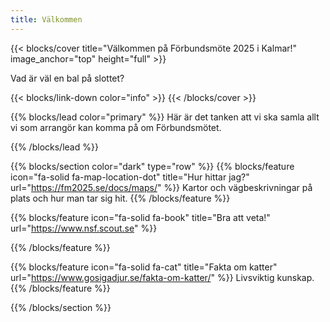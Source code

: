 ```yaml
---
title: Välkommen
---
```


{{< blocks/cover title="Välkommen på Förbundsmöte 2025 i Kalmar!" image_anchor="top" height="full" >}}

<p class="lead mt-5">Vad är väl en bal på slottet?</p>

{{< blocks/link-down color="info" >}}
{{< /blocks/cover >}}

{{% blocks/lead color="primary" %}}
Här är det tanken att vi ska samla allt vi som arrangör kan komma på om Förbundsmötet.

{{% /blocks/lead %}}

{{% blocks/section color="dark" type="row" %}}
{{% blocks/feature icon="fa-solid fa-map-location-dot" title="Hur hittar jag?" url="https://fm2025.se/docs/maps/" %}}
Kartor och vägbeskrivningar på plats och hur man tar sig hit.
{{% /blocks/feature %}}

{{% blocks/feature icon="fa-solid fa-book" title="Bra att veta!" url="https://www.nsf.scout.se" %}}

{{% /blocks/feature %}}

{{% blocks/feature icon="fa-solid fa-cat" title="Fakta om katter" url="https://www.gosigadjur.se/fakta-om-katter/" %}}
Livsviktig kunskap.
{{% /blocks/feature %}}

{{% /blocks/section %}}
